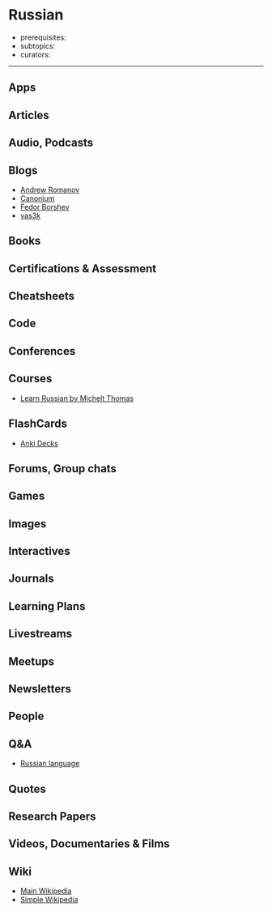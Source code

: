 # Russian

- prerequisites:
- subtopics:
- curators:

------

## Apps

## Articles

## Audio, Podcasts

## Blogs

- [Andrew Romanov](http://andrew-r.ru/notes/)
- [Canonium](https://canonium.com)
- [Fedor Borshev](https://borshev.com/)
- [vas3k](http://vas3k.ru/)

## Books

## Certifications & Assessment

## Cheatsheets

## Code

## Conferences

## Courses
- [Learn Russian by Michelt Thomas](https://www.michelthomas.com/learn-russian/)

## FlashCards

- [Anki Decks](https://ankiweb.net/shared/decks/russian)

## Forums, Group chats

## Games

## Images

## Interactives

## Journals

## Learning Plans

## Livestreams

## Meetups

## Newsletters

## People

## Q&A

- [Russian language](https://russian.stackexchange.com)

## Quotes

## Research Papers

## Videos, Documentaries & Films

## Wiki

- [Main Wikipedia](https://en.wikipedia.org/wiki/Russian_language)
- [Simple Wikipedia](https://simple.wikipedia.org/wiki/Russian_language)
